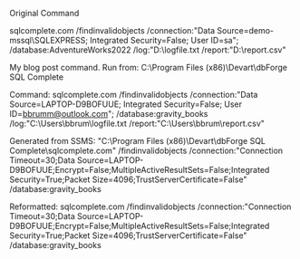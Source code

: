 Original Command

sqlcomplete.com /findinvalidobjects /connection:"Data Source=demo-mssql\SQLEXPRESS; Integrated Security=False; User ID=sa"; /database:AdventureWorks2022 /log:"D:\logfile.txt /report:"D:\report.csv"

My blog post command. Run from:
C:\Program Files (x86)\Devart\dbForge SQL Complete

Command:
sqlcomplete.com /findinvalidobjects /connection:"Data Source=LAPTOP-D9BOFUUE; Integrated Security=False; User ID=bbrumm@outlook.com"; /database:gravity_books /log:"C:\Users\bbrum\logfile.txt /report:"C:\Users\bbrum\report.csv"

Generated from SSMS:
"C:\Program Files (x86)\Devart\dbForge SQL Complete\sqlcomplete.com" /findinvalidobjects /connection:"Connection Timeout=30;Data Source=LAPTOP-D9BOFUUE;Encrypt=False;MultipleActiveResultSets=False;Integrated Security=True;Packet Size=4096;TrustServerCertificate=False" /database:gravity_books

Reformatted:
sqlcomplete.com /findinvalidobjects /connection:"Connection Timeout=30;Data Source=LAPTOP-D9BOFUUE;Encrypt=False;MultipleActiveResultSets=False;Integrated Security=True;Packet Size=4096;TrustServerCertificate=False" /database:gravity_books